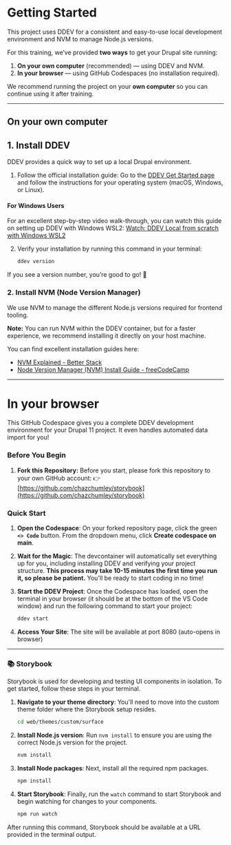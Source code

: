 # Getting Started

This project uses DDEV for a consistent and easy-to-use local development environment and NVM to manage Node.js versions.

For this training, we’ve provided **two ways** to get your Drupal site running:

1. **On your own computer** (recommended) — using DDEV and NVM.
2. **In your browser** — using GitHub Codespaces (no installation required).

We recommend running the project on your **own computer** so you can continue using it after training.

---
## On your own computer

## 1. Install DDEV

DDEV provides a quick way to set up a local Drupal environment.
1. Follow the official installation guide:
Go to the [DDEV Get Started page](https://ddev.com/get-started/) and follow the instructions for your operating system (macOS, Windows, or Linux).

#### For Windows Users

For an excellent step-by-step video walk-through, you can watch this guide on setting up DDEV with Windows WSL2: [Watch: DDEV Local from scratch with Windows WSL2](https://ddev.com/blog/watch-ddev-local-from-scratch-with-windows-wsl2/)

2. Verify your installation by running this command in your terminal:

   ```bash
   ddev version
If you see a version number, you’re good to go! 🎉

### 2. Install NVM (Node Version Manager)

We use NVM to manage the different Node.js versions required for frontend tooling.

**Note:** You can run NVM within the DDEV container, but for a faster experience, we recommend installing it directly on your host machine.

You can find excellent installation guides here:

* [NVM Explained - Better Stack](https://betterstack.com/community/guides/scaling-nodejs/nvm-explained/)
* [Node Version Manager (NVM) Install Guide - freeCodeCamp](https://www.freecodecamp.org/news/node-version-manager-nvm-install-guide/)
---

# In your browser

This GitHub Codespace gives you a complete DDEV development environment for your Drupal 11 project. It even handles automated data import for you!

### Before You Begin

1.  **Fork this Repository:**
    Before you start, please fork this repository to your own GitHub account:
    👉 [https://github.com/chazchumley/storybook](https://github.com/chazchumley/storybook)

### Quick Start

1.  **Open the Codespace**:
    On your forked repository page, click the green **`<> Code`** button. From the dropdown menu, click **Create codespace on main**.
2.  **Wait for the Magic**: The devcontainer will automatically set everything up for you, including installing DDEV and verifying your project structure. **This process may take 10-15 minutes the first time you run it, so please be patient.** You'll be ready to start coding in no time!
3. **Start the DDEV Project**:
    Once the Codespace has loaded, open the terminal in your browser (it should be at the bottom of the VS Code window) and run the following command to start your project:

    ```bash
    ddev start
4. **Access Your Site**: The site will be available at port 8080 (auto-opens in browser)

---
### 📚 Storybook

Storybook is used for developing and testing UI components in isolation. To get started, follow these steps in your terminal.

1.  **Navigate to your theme directory**:
    You'll need to move into the custom theme folder where the Storybook setup resides.

    ```bash
    cd web/themes/custom/surface
    ```

2.  **Install Node.js version**:
    Run `nvm install` to ensure you are using the correct Node.js version for the project.

    ```bash
    nvm install
    ```

3.  **Install Node packages**:
    Next, install all the required npm packages.

    ```bash
    npm install
    ```

4.  **Start Storybook**:
    Finally, run the `watch` command to start Storybook and begin watching for changes to your components.

    ```bash
    npm run watch
    ```

After running this command, Storybook should be available at a URL provided in the terminal output.
